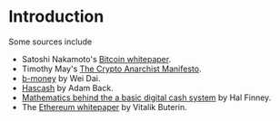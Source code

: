 # Introduction

Some sources include

- Satoshi Nakamoto's [Bitcoin whitepaper](https://bitcoin.org/bitcoin.pdf).
- Timothy May's [The Crypto Anarchist Manifesto](https://www.activism.net/cypherpunk/crypto-anarchy.html).
- [b-money](http://www.weidai.com/bmoney.txt) by Wei Dai.
- [Hascash](http://www.hashcash.org/papers/hashcash.pdf) by Adam Back.
- [Mathematics behind the a basic digital cash system](https://web.archive.org/web/20140410150152/http://www.finney.org/~hal/chcash2.html) by Hal Finney.
- The [Ethereum whitepaper](https://ethereum.org/669c9e2e2027310b6b3cdce6e1c52962/Ethereum_Whitepaper_-_Buterin_2014.pdf) by Vitalik Buterin.
